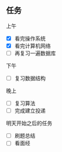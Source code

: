 ## 任务


上午
* [x] 看完操作系统
* [x] 看完计算机网络
* [ ] 再复习一遍数据库

下午
* [ ] 复习数据结构

晚上

* [ ] 复习算法
* [ ] 完成建立投递

明天开始之后的任务

* [ ] 刷题总结
* [ ] 看面经